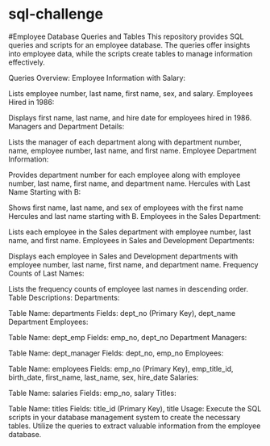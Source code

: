 # sql-challenge
#Employee Database Queries and Tables
This repository provides SQL queries and scripts for an employee database. The queries offer insights into employee data, while the scripts create tables to manage information effectively.

Queries Overview:
Employee Information with Salary:

Lists employee number, last name, first name, sex, and salary.
Employees Hired in 1986:

Displays first name, last name, and hire date for employees hired in 1986.
Managers and Department Details:

Lists the manager of each department along with department number, name, employee number, last name, and first name.
Employee Department Information:

Provides department number for each employee along with employee number, last name, first name, and department name.
Hercules with Last Name Starting with B:

Shows first name, last name, and sex of employees with the first name Hercules and last name starting with B.
Employees in the Sales Department:

Lists each employee in the Sales department with employee number, last name, and first name.
Employees in Sales and Development Departments:

Displays each employee in Sales and Development departments with employee number, last name, first name, and department name.
Frequency Counts of Last Names:

Lists the frequency counts of employee last names in descending order.
Table Descriptions:
Departments:

Table Name: departments
Fields: dept_no (Primary Key), dept_name
Department Employees:

Table Name: dept_emp
Fields: emp_no, dept_no
Department Managers:

Table Name: dept_manager
Fields: dept_no, emp_no
Employees:

Table Name: employees
Fields: emp_no (Primary Key), emp_title_id, birth_date, first_name, last_name, sex, hire_date
Salaries:

Table Name: salaries
Fields: emp_no, salary
Titles:

Table Name: titles
Fields: title_id (Primary Key), title
Usage:
Execute the SQL scripts in your database management system to create the necessary tables.
Utilize the queries to extract valuable information from the employee database.
